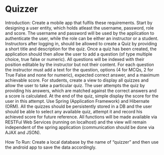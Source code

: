 # Quizzer

Introduction:
Create a mobile app that fulfils these requirements. Start by designing a user entity, which holds atleast the username, password, role and score. The username and password will be used by the application to authenticate the user, while the role can be either an instructor or a student.
Instructors after logging in, should be allowed to create a Quiz by providing a short title and description for the quiz. Once a quiz has been created, the application should then allow the user to add a question (of type multiple choice, true false or numeric). All questions will be indexed with their position editable by the instructor but not their content. For each question the instructor must add a text for the question, options (4 for MCQs, 2 for True False and none for numeric), expected correct answer, and a maximum achievable score.
For students, create a view to display all quizzes and allow the user to take a particular quiz. The user attempts the quiz by providing his answers, which are matched against the correct answers and a score is calculated. At the end of the quiz, simple display the score for the user in this attempt.
Use Spring (Application Framework) and Hibernate (ORM). All the quizzes should be persistently stored in a DB and the user should be able to select any available quiz, attempt it and record his achieved score for future reference.
All functions will be made available via RESTFul Web Services (running on localhost) and the view will remain independent of the spring application (communication should be done via AJAX and JSON).

How To Run: Create a local database by the name of “quizzer” and then use the android app to save the data accordingly.
